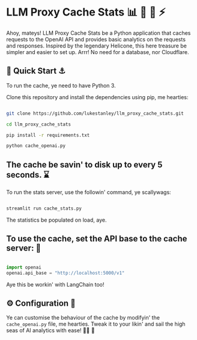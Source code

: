 
# LLM Proxy Cache Stats :bar_chart: :robot: :floppy_disk: :zap:

  

Ahoy, mateys! LLM Proxy Cache Stats be a Python application that caches requests to the OpenAI API and provides basic analytics on the requests and responses. Inspired by the legendary Helicone, this here treasure be simpler and easier to set up. Arrr! No need for a database, nor Cloudflare.

  

## :rocket: Quick Start :anchor:

  

To run the cache, ye need to have Python 3.

Clone this repository and install the dependencies using pip, me hearties:

  

```bash

git clone https://github.com/lukestanley/llm_proxy_cache_stats.git

cd llm_proxy_cache_stats

pip install -r requirements.txt

python cache_openai.py

```

  

## The cache be savin' to disk up to every 5 seconds. :hourglass:

  

To run the stats server, use the followin' command, ye scallywags:

  

```bash

streamlit run cache_stats.py

```

  

The statistics be populated on load, aye.

  

## To use the cache, set the API base to the cache server: :compass:

```python

import openai
openai.api_base = "http://localhost:5000/v1"

```

Aye this be workin' with LangChain too!

  

## :gear: Configuration :scroll:

  

Ye can customise the behaviour of the cache by modifyin' the `cache_openai.py` file, me hearties. Tweak it to your likin' and sail the high seas of AI analytics with ease! :pirate_flag: :parrot:
